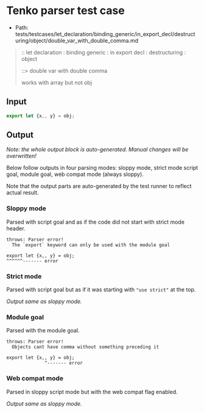 # Tenko parser test case

- Path: tests/testcases/let_declaration/binding_generic/in_export_decl/destructuring/object/double_var_with_double_comma.md

> :: let declaration : binding generic : in export decl : destructuring : object
>
> ::> double var with double comma
>
> works with array but not obj

## Input

`````js
export let {x,, y} = obj;
`````

## Output

_Note: the whole output block is auto-generated. Manual changes will be overwritten!_

Below follow outputs in four parsing modes: sloppy mode, strict mode script goal, module goal, web compat mode (always sloppy).

Note that the output parts are auto-generated by the test runner to reflect actual result.

### Sloppy mode

Parsed with script goal and as if the code did not start with strict mode header.

`````
throws: Parser error!
  The `export` keyword can only be used with the module goal

export let {x,, y} = obj;
^^^^^^------- error
`````

### Strict mode

Parsed with script goal but as if it was starting with `"use strict"` at the top.

_Output same as sloppy mode._

### Module goal

Parsed with the module goal.

`````
throws: Parser error!
  Objects cant have comma without something preceding it

export let {x,, y} = obj;
              ^------- error
`````


### Web compat mode

Parsed in sloppy script mode but with the web compat flag enabled.

_Output same as sloppy mode._
